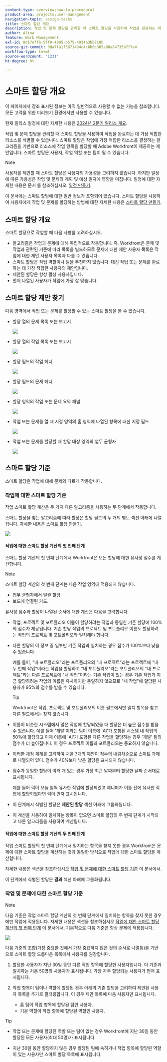 ```yaml
---
content-type: overview;how-to-procedural
product-area: projects;user-management
navigation-topic: assign-tasks
title: 스마트 할당 개요
description: 작업 및 문제 할당을 관리할 때 스마트 할당을 사용하여 작업을 완료하는 데 가장 적합한 사용자를 식별할 수 있습니다. 스마트 할당은 작업에 가장 적합한 리소스를 결정하는 알고리즘을 기반으로 리소스에 작업 항목을 할당할 때 Adobe Workfront이 제공하는 제안입니다.
author: Alina
feature: Work Management
exl-id: 8d17eff6-5ff0-4985-b575-4934a3bb7c0b
source-git-commit: 08a7fa1f3871494c4c6b0c385a98a64735b7f7e4
workflow-type: tm+mt
source-wordcount: '1231'
ht-degree: 0%

---
```


# 스마트 할당 개요


<span class="preview">이 페이지에서 강조 표시된 정보는 아직 일반적으로 사용할 수 없는 기능을 참조합니다. 모든 고객을 위한 미리보기 환경에서만 사용할 수 있습니다.</span>

<span class="preview">현재 릴리스 일정에 대한 자세한 내용은 [2024년 2분기 릴리스 개요](/help/quicksilver/product-announcements/product-releases/24-q2-release-activity/24-q2-release-overview.md).</span>


작업 및 문제 할당을 관리할 때 스마트 할당을 사용하여 작업을 완료하는 데 가장 적합한 리소스를 식별할 수 있습니다. 스마트 할당은 작업에 가장 적합한 리소스를 결정하는 알고리즘을 기반으로 리소스에 작업 항목을 할당할 때 Adobe Workfront이 제공하는 제안입니다. 스마트 할당은 사용자, 작업 역할 또는 팀이 될 수 있습니다.

>[!NOTE]
>
>사용자를 제안할 때 스마트 할당은 사용자의 가용성을 고려하지 않습니다. 하지만 일정에 따른 가용성은 작업 및 문제의 계획 및 예상 일자에 영향을 미칩니다. 일정에 대한 자세한 내용은 문서 를 참조하십시오. [일정 만들기](../../../administration-and-setup/set-up-workfront/configure-timesheets-schedules/create-schedules.md).

이 문서에는 스마트 할당에 대한 일반 정보가 포함되어 있습니다. 스마트 할당을 사용하여 사용자에게 작업 및 문제를 할당하는 방법에 대한 자세한 내용은 [스마트 할당 만들기](../../../manage-work/tasks/assign-tasks/make-smart-assignments.md).

## 스마트 할당 개요

스마트 할당으로 작업할 때 다음 사항을 고려하십시오.

* 알고리즘은 작업과 문제에 대해 독립적으로 작동합니다. 즉, Workfront은 문제 및 작업과 관련된 기준에 따라 목록을 빌드하므로 문제에 대한 제안 사용자 목록은 작업에 대한 제안 사용자 목록과 다를 수 있습니다.
* 스마트 할당은 작업 역할이나 팀을 추천하지 않습니다. 대신 작업 또는 문제를 완료하는 데 가장 적합한 사용자의 제안입니다.
* 제안된 할당은 항상 활성 사용자입니다.
* 먼저 나열된 사용자가 작업에 가장 잘 맞습니다.

## 스마트 할당 제안 찾기

다음 영역에서 작업 또는 문제를 할당할 수 있는 스마트 할당을 볼 수 있습니다.

* 할당 열의 문제 목록 또는 보고서

  ![](assets/smart-assignments-issue-list.png)

* <span class="preview">할당 열의 작업 목록 또는 보고서 </span>

  <span class="preview">![](assets/smart-assignments-task-list.png)</span>

* <span class="preview">할당 필드의 작업 헤더</span>

  <span class="preview">![](assets/smart-assignments-task-header-nwe-350x302.png)</span>

* 할당 필드의 문제 헤더

  ![](assets/smart-assignments-issue-header.png)

* 할당 영역의 작업 또는 문제 요약 패널

  ![](assets/smart-assignments-summary-panel-nwe-350x332.png)

* 작업 또는 문제를 열 때 지정 영역의 홈 영역에 나열된 항목에 대한 지정 필드

  ![](assets/smart-assignments-in-home-nwe-350x216.png)

* 작업 또는 문제를 할당할 때 할당 대상 영역의 업무 균형자

  ![](assets/smart-assignments-workload-balancer-bulk-assignments.png)


## 스마트 할당 기준

<div class="preview">

스마트 할당은 작업에 대해 문제와 다르게 작동합니다.

### 작업에 대한 스마트 할당 기준

작업 스마트 할당 계산은 두 가지 다른 알고리즘을 사용하는 두 단계에서 작동합니다.

스마트 할당을 찾는 알고리즘에 따라 할당은 할당 필드의 두 개의 별도 섹션 아래에 나열됩니다. 자세한 내용은 [스마트 할당 만들기](/help/quicksilver/manage-work/tasks/assign-tasks/make-smart-assignments.md).

![](assets/smart-assignments-task-list.png)

#### 작업에 대한 스마트 할당 계산의 첫 번째 단계

스마트 할당 계산의 첫 번째 단계에서 Workfront은 모든 할당에 대한 유사성 점수를 계산합니다.

>[!NOTE]
>
>스마트 할당 계산의 첫 번째 단계는 다음 작업 영역에 적용되지 않습니다.
>
>* 업무 균형자에서 일괄 할당.
>* 보드에 연결된 카드.


유사성 점수와 할당이 나열된 순서에 대한 계산은 다음을 고려합니다.

* 작업, 프로젝트 및 포트폴리오 이름이 할당하려는 작업과 동일한 기존 할당에 100%의 점수가 제공됩니다. 기존 할당 작업의 프로젝트 및 포트폴리오 이름도 할당하려는 작업의 프로젝트 및 포트폴리오와 일치해야 합니다.

* 다른 할당의 이 정보 중 일부만 기존 작업과 일치하는 경우 점수가 100%보다 낮을 수 있습니다.

  예를 들어, &quot;내 포트폴리오&quot;라는 포트폴리오의 &quot;내 프로젝트&quot;라는 프로젝트에 &quot;내 두 번째 작업&quot;이라는 작업을 할당하고 &quot;내 포트폴리오&quot;라는 포트폴리오의 &quot;내 프로젝트&quot;라는 다른 프로젝트에 &quot;내 작업&quot;이라는 기존 작업이 있는 경우 기존 작업과 지금 할당하려는 작업의 이름은 유사하지만 동일하지 않으므로 &quot;내 작업&quot;에 할당된 사용자가 95%의 점수를 받을 수 있습니다.

  >[!TIP]
  >
  >  Workfront은 작업, 프로젝트 및 포트폴리오의 이름 필드에서만 일치 항목을 찾고 다른 필드에서는 찾지 않습니다.

* 이름이 비슷한 시스템에서 많은 작업에 할당되었을 때 할당은 더 높은 점수를 받을 수 있습니다. 예를 들어 &#39;개발&#39;이라는 팀이 이름에 &#39;AI&#39;가 포함된 시스템 내 작업의 50%에 할당되고 이제 이름에 &#39;AI&#39;가 포함된 다른 작업을 할당하는 경우 &#39;개발&#39; 팀의 점수가 더 높아집니다. 이 경우 프로젝트 이름과 포트폴리오는 중요하지 않습니다.

* 이러한 채점 체계를 고려하여 처음 7개의 제안이 점수의 내림차순으로 스마트 과제로 나열되어 있다. 점수가 40%보다 낮은 할당은 표시되지 않습니다.

* 점수가 동일한 할당이 여러 개 있는 경우 가장 최근 날짜부터 할당한 날짜 순서대로 표시됩니다.

  예를 들어 릭이 오늘 일찍 유사한 작업에 할당되었고 제니퍼가 이틀 전에 유사한 작업에 할당되었다면 릭이 먼저 표시됩니다.

* 이 단계에서 식별된 할당은 **제안된 할당** 섹션 아래에 그룹화됩니다.

* 이 계산을 사용하여 일치하는 항목이 없으면 스마트 할당의 두 번째 단계가 시작되고 다른 알고리즘을 사용하여 계산됩니다.

#### 작업에 대한 스마트 할당 계산의 두 번째 단계

작업 스마트 할당의 첫 번째 단계에서 일치하는 항목을 찾지 못한 경우 Workfront은 문제에 대한 스마트 할당을 계산하는 것과 동일한 방식으로 작업에 대한 스마트 할당을 계산합니다.

자세한 내용은 섹션을 참조하십시오 [작업 및 문제에 대한 스마트 할당 기준](#smart-assignments-criteria-for-tasks-and-issues) 이 문서에서.

이 단계에서 식별된 할당은 **결과** 섹션 아래에 그룹화됩니다. <!--update this to "Other assignments"-->

### 작업 및 문제에 대한 스마트 할당 기준

</div>

>[!NOTE]
>
><span class="preview">다음 기준은 작업 스마트 할당 계산의 첫 번째 단계에서 일치하는 항목을 찾지 못한 경우에만 작업에 적용됩니다. 자세한 내용은 섹션을 참조하십시오 [작업에 대한 스마트 할당 계산의 첫 번째 단계](#first-phase-of-smart-assignment-calculation-for-tasks) 이 문서에서. 기본적으로 다음 기준은 항상 문제에 적용됩니다. </span>

![](assets/smart-assignments-issue-header.png)

다음 기준의 조합(가장 중요한 것에서 가장 중요하지 않은 것의 순서로 나열됨)을 기반으로 스마트 할당 드롭다운 목록에서 사용자를 권장합니다.

1. 할당한 사용자가 지난 30일 동안 다른 작업 항목에 할당한 사용자입니다. 이 기준과 일치하는 처음 50명의 사용자가 표시됩니다. 가장 자주 할당되는 사용자가 먼저 표시됩니다.

2. 작업 항목이 팀이나 역할에 할당된 경우 아래의 기존 할당을 고려하여 제안된 사용자 목록을 추가로 필터링합니다. 이 경우 제안 목록에 다음 사용자만 표시됩니다.

   * 홈 팀이 작업 항목에 할당된 팀인 사용자.
   * 기본 역할이 작업 항목에 할당된 역할인 사용자.

>[!TIP]
>
>* 작업 또는 문제에 할당된 역할 또는 팀이 없는 경우 Workfront에 지난 30일 동안 할당된 모든 사용자(최대 50명)가 표시됩니다.
>
>* 지난 30일 동안 할당하지 않은 경우 할당된 팀에 속하거나 작업 항목에 할당된 역할이 있는 사용자만 스마트 할당 목록에 표시됩니다.

<!--the commented out piece in the tip above was live before but I am not totally sure that smart assignments look at your team. I think they look JUST at the team/ role assigned to the work item; see this help site request for more info: https://experience.adobe.com/#/@adobeinternalworkfront/so:hub-Hub/workfront/issue/62fd222200037eb87572c5b6ad6bf53e/overview -->
<!--
<div data-mc-conditions="QuicksilverOrClassic.Draft mode">
<div>
<h3>Smart assignments criteria for the Production environment</h3>
<p>(NOTE: drafted,this was the case BEFORE we updated the logic in the WB - with the 21.4 release)</p>
</div>
<p>Smart assignments display on tasks and issues when the following conditions are met:</p>
<ul>
<li>The task or issue is subordinate to a parent task or issue that has a user, team, or job role currently assigned. </li>
</ul>
<p>Smart assignments display the top twenty recommendations based on a proprietary algorithm that uses your own team information.</p>
<p>Users are recommended in the smart assignments drop-down list based on a combination of the following criteria (listed in order from most important to least important):</p>
<ul>
<li>The user has the team assigned to the task or issue designated as their Home Team</li>
<li>The user is also assigned to the parent task</li>
<li>The user has the same primary job role as is currently assigned to the task or issue</li>
<li>The user has the team assigned to the parent task or issue designated as their Home Team</li>
<li>The user is associated with the same primary job role currently assigned to the parent task</li>
<li>The user is a member of the same team as the user who assigned the task or issue and the team is designated as their Home Team</li>
<li>The user is a member of the same Home Group as the user who is assigning the task or issue</li>
<li>The user has the same primary job role as the user who is assigning the task or issue.</li>
</ul>
</div>
-->

<!--
<div data-mc-conditions="QuicksilverOrClassic.Draft mode">
<h2>Make smart assignments</h2>
<p>(NOTE:&nbsp;this was moved to its own article: make-smart-assignments.) </p>
<p>Smart assignments are available in most locations where you can make assignments in Workfront.</p>
<p>You can use smart assignments on tasks and issues that have previously been assigned to a job role or a team.</p> <note type="note">
You must have a Plan or a Work license and have at least Contribute permissions to a task or an issue to be able to make assignments to the task or the issue. You must have the Make Assignments option enabled in your permission level to make assignments.
</note>
<p>To use smart assignments:</p>
<ol>
<li value="1">Navigate to an issue or a task and click one of the following fields to edit them: <br>
<ul>
<li><p data-mc-conditions="QuicksilverOrClassic.Quicksilver">The <strong>Assignments</strong> field in the task or issue header</p></li>
<li>The <strong>Assignments</strong> field of a task or issue list using in-line editing in a task or issue list. </li>
<li>The <strong>Assignee</strong> field after you have clicked <strong>Advanced</strong> from a task or an issue. </li>
</ul></li>
<li value="2"> <p>Place your cursor in the assignment field, and wait for two seconds, then the <strong>Suggestions</strong> list is displayed.</p> <p>Users displayed in this list are the smart assignment suggestions for the task or the issue.<br></p> <p> <img src="assets/nwe-smart-assignment-suggestions-350x160.png" style="width: 350;height: 160;" data-mc-conditions="QuicksilverOrClassic.Quicksilver"> </p> </li>
<li value="3"> <p>Select the user in the recommendations list by clicking their name. </p> <p>If there are no suggestions, the suggestion list does not open.</p> </li>
<li value="4">(Optional) If you do not want to use one of the recommended users from the smart assignments list, start typing the name of the desired user and select the name when it appears in the list.</li>
<li value="5">Click <strong>Enter</strong> to make the assignment. </li>
</ol>
</div>
-->
